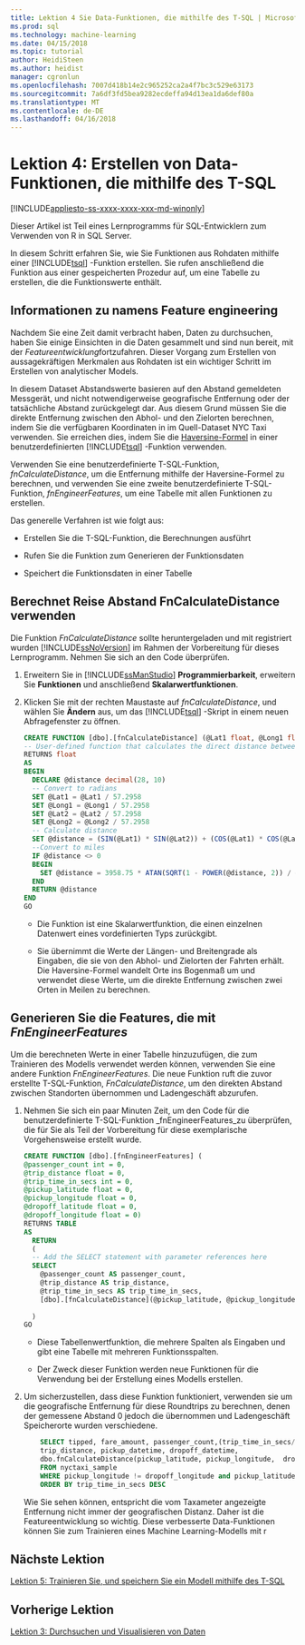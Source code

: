 ```yaml
---
title: Lektion 4 Sie Data-Funktionen, die mithilfe des T-SQL | Microsoft Docs
ms.prod: sql
ms.technology: machine-learning
ms.date: 04/15/2018
ms.topic: tutorial
author: HeidiSteen
ms.author: heidist
manager: cgronlun
ms.openlocfilehash: 7007d418b14e2c965252ca2a4f7bc3c529e63173
ms.sourcegitcommit: 7a6df3fd5bea9282ecdeffa94d13ea1da6def80a
ms.translationtype: MT
ms.contentlocale: de-DE
ms.lasthandoff: 04/16/2018
---
```

# <a name="lesson-4-create-data-features-using-t-sql"></a>Lektion 4: Erstellen von Data-Funktionen, die mithilfe des T-SQL
[!INCLUDE[appliesto-ss-xxxx-xxxx-xxx-md-winonly](../../includes/appliesto-ss-xxxx-xxxx-xxx-md-winonly.md)]

Dieser Artikel ist Teil eines Lernprogramms für SQL-Entwicklern zum Verwenden von R in SQL Server.

In diesem Schritt erfahren Sie, wie Sie Funktionen aus Rohdaten mithilfe einer [!INCLUDE[tsql](../../includes/tsql-md.md)] -Funktion erstellen. Sie rufen anschließend die Funktion aus einer gespeicherten Prozedur auf, um eine Tabelle zu erstellen, die die Funktionswerte enthält.

## <a name="about-feature-engineering"></a>Informationen zu namens Feature engineering

Nachdem Sie eine Zeit damit verbracht haben, Daten zu durchsuchen, haben Sie einige Einsichten in die Daten gesammelt und sind nun bereit, mit der *Featureentwicklung*fortzufahren. Dieser Vorgang zum Erstellen von aussagekräftigen Merkmalen aus Rohdaten ist ein wichtiger Schritt im Erstellen von analytischer Models.

In diesem Dataset Abstandswerte basieren auf den Abstand gemeldeten Messgerät, und nicht notwendigerweise geografische Entfernung oder der tatsächliche Abstand zurückgelegt dar. Aus diesem Grund müssen Sie die direkte Entfernung zwischen den Abhol- und den Zielorten berechnen, indem Sie die verfügbaren Koordinaten in im Quell-Dataset NYC Taxi verwenden. Sie erreichen dies, indem Sie die [Haversine-Formel](https://en.wikipedia.org/wiki/Haversine_formula) in einer benutzerdefinierten [!INCLUDE[tsql](../../includes/tsql-md.md)] -Funktion verwenden.

Verwenden Sie eine benutzerdefinierte T-SQL-Funktion, _fnCalculateDistance_, um die Entfernung mithilfe der Haversine-Formel zu berechnen, und verwenden Sie eine zweite benutzerdefinierte T-SQL-Funktion, _fnEngineerFeatures_, um eine Tabelle mit allen Funktionen zu erstellen.

Das generelle Verfahren ist wie folgt aus:

- Erstellen Sie die T-SQL-Funktion, die Berechnungen ausführt

- Rufen Sie die Funktion zum Generieren der Funktionsdaten

- Speichert die Funktionsdaten in einer Tabelle

## <a name="calculate-trip-distance-using-fncalculatedistance"></a>Berechnet Reise Abstand FnCalculateDistance verwenden

Die Funktion _FnCalculateDistance_ sollte heruntergeladen und mit registriert wurden [!INCLUDE[ssNoVersion](../../includes/ssnoversion-md.md)] im Rahmen der Vorbereitung für dieses Lernprogramm. Nehmen Sie sich an den Code überprüfen.
  
1. Erweitern Sie in [!INCLUDE[ssManStudio](../../includes/ssmanstudio-md.md)] **Programmierbarkeit**, erweitern Sie **Funktionen** und anschließend **Skalarwertfunktionen**.   

2. Klicken Sie mit der rechten Maustaste auf _fnCalculateDistance_, und wählen Sie **Ändern** aus, um das [!INCLUDE[tsql](../../includes/tsql-md.md)] -Skript in einem neuen Abfragefenster zu öffnen.
  
    ```SQL
    CREATE FUNCTION [dbo].[fnCalculateDistance] (@Lat1 float, @Long1 float, @Lat2 float, @Long2 float)  
    -- User-defined function that calculates the direct distance between two geographical coordinates.  
    RETURNS float  
    AS  
    BEGIN  
      DECLARE @distance decimal(28, 10)  
      -- Convert to radians  
      SET @Lat1 = @Lat1 / 57.2958  
      SET @Long1 = @Long1 / 57.2958  
      SET @Lat2 = @Lat2 / 57.2958  
      SET @Long2 = @Long2 / 57.2958  
      -- Calculate distance  
      SET @distance = (SIN(@Lat1) * SIN(@Lat2)) + (COS(@Lat1) * COS(@Lat2) * COS(@Long2 - @Long1))  
      --Convert to miles  
      IF @distance <> 0  
      BEGIN  
        SET @distance = 3958.75 * ATAN(SQRT(1 - POWER(@distance, 2)) / @distance);  
      END  
      RETURN @distance  
    END
    GO
    ```
  
    - Die Funktion ist eine Skalarwertfunktion, die einen einzelnen Datenwert eines vordefinierten Typs zurückgibt.
  
    - Sie übernimmt die Werte der Längen- und Breitengrade als Eingaben, die sie von den Abhol- und Zielorten der Fahrten erhält. Die Haversine-Formel wandelt Orte ins Bogenmaß um und verwendet diese Werte, um die direkte Entfernung zwischen zwei Orten in Meilen zu berechnen.

## <a name="generate-the-features-using-fnengineerfeatures"></a>Generieren Sie die Features, die mit _FnEngineerFeatures_

Um die berechneten Werte in einer Tabelle hinzuzufügen, die zum Trainieren des Modells verwendet werden können, verwenden Sie eine andere Funktion _FnEngineerFeatures_. Die neue Funktion ruft die zuvor erstellte T-SQL-Funktion, _FnCalculateDistance_, um den direkten Abstand zwischen Standorten übernommen und Ladengeschäft abzurufen. 

1. Nehmen Sie sich ein paar Minuten Zeit, um den Code für die benutzerdefinierte T-SQL-Funktion _fnEngineerFeatures_zu überprüfen, die für Sie als Teil der Vorbereitung für diese exemplarische Vorgehensweise erstellt wurde.
  
    ```SQL
    CREATE FUNCTION [dbo].[fnEngineerFeatures] (  
    @passenger_count int = 0,  
    @trip_distance float = 0,  
    @trip_time_in_secs int = 0,  
    @pickup_latitude float = 0,  
    @pickup_longitude float = 0,  
    @dropoff_latitude float = 0,  
    @dropoff_longitude float = 0)  
    RETURNS TABLE  
    AS
      RETURN
      (
      -- Add the SELECT statement with parameter references here
      SELECT
        @passenger_count AS passenger_count,
        @trip_distance AS trip_distance,
        @trip_time_in_secs AS trip_time_in_secs,
        [dbo].[fnCalculateDistance](@pickup_latitude, @pickup_longitude, @dropoff_latitude, @dropoff_longitude) AS direct_distance
  
      )
    GO
    ```

    + Diese Tabellenwertfunktion, die mehrere Spalten als Eingaben und gibt eine Tabelle mit mehreren Funktionsspalten.

    + Der Zweck dieser Funktion werden neue Funktionen für die Verwendung bei der Erstellung eines Modells erstellen.

2.  Um sicherzustellen, dass diese Funktion funktioniert, verwenden sie um die geografische Entfernung für diese Roundtrips zu berechnen, denen der gemessene Abstand 0 jedoch die übernommen und Ladengeschäft Speicherorte wurden verschiedene.
  
    ```SQL
        SELECT tipped, fare_amount, passenger_count,(trip_time_in_secs/60) as TripMinutes,
        trip_distance, pickup_datetime, dropoff_datetime,
        dbo.fnCalculateDistance(pickup_latitude, pickup_longitude,  dropoff_latitude, dropoff_longitude) AS direct_distance
        FROM nyctaxi_sample
        WHERE pickup_longitude != dropoff_longitude and pickup_latitude != dropoff_latitude and trip_distance = 0
        ORDER BY trip_time_in_secs DESC
    ```
  
    Wie Sie sehen können, entspricht die vom Taxameter angezeigte Entfernung nicht immer der geografischen Distanz. Daher ist die Featureentwicklung so wichtig. Diese verbesserte Data-Funktionen können Sie zum Trainieren eines Machine Learning-Modells mit r

## <a name="next-lesson"></a>Nächste Lektion

[Lektion 5: Trainieren Sie, und speichern Sie ein Modell mithilfe des T-SQL](../r/sqldev-train-and-save-a-model-using-t-sql.md)

## <a name="previous-lesson"></a>Vorherige Lektion

[Lektion 3: Durchsuchen und Visualisieren von Daten](../tutorials/sqldev-explore-and-visualize-the-data.md)
